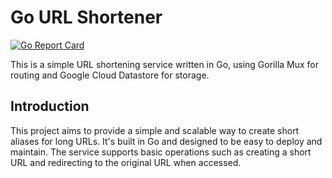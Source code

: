 # Go URL Shortener
[![Go Report Card](https://goreportcard.com/badge/github.com/H0llyW00dzZ/go-urlshortner)](https://goreportcard.com/report/github.com/H0llyW00dzZ/go-urlshortner)

This is a simple URL shortening service written in Go, using Gorilla Mux for routing and Google Cloud Datastore for storage.

## Introduction

This project aims to provide a simple and scalable way to create short aliases for long URLs. It's built in Go and designed to be easy to deploy and maintain. The service supports basic operations such as creating a short URL and redirecting to the original URL when accessed.
